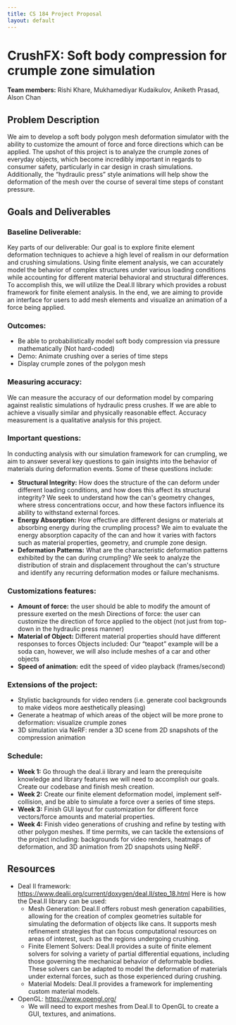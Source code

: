 ```yaml
---
title: CS 184 Project Proposal
layout: default
---
```


# CrushFX: Soft body compression for crumple zone simulation

**Team members:** Rishi Khare, Mukhamediyar Kudaikulov, Aniketh Prasad, Alson Chan

## Problem Description

We aim to develop a soft body polygon mesh deformation simulator with the ability to customize the amount of force and force directions which can be applied. The upshot of this project is to analyze the crumple zones of everyday objects, which become incredibly important in regards to consumer safety, particularly in car design in crash simulations. Additionally, the “hydraulic press” style animations will help show the deformation of the mesh over the course of several time steps of constant pressure.

## Goals and Deliverables

### Baseline Deliverable:
Key parts of our deliverable: Our goal is to explore finite element deformation techniques to achieve a high level of realism in our deformation and crushing simulations. Using finite element analysis, we can accurately model the behavior of complex structures under various loading conditions while accounting for different material behavioral and structural differences. To accomplish this, we will utilize the Deal.II library which provides a robust framework for finite element analysis. In the end, we are aiming to provide an interface for users to add mesh elements and visualize an animation of a force being applied.


### Outcomes:
- Be able to probabilistically model soft body compression via pressure mathematically (Not hard-coded)
- Demo: Animate crushing over a series of time steps
- Display crumple zones of the polygon mesh


### Measuring accuracy:
We can measure the accuracy of our deformation model by comparing against realistic simulations of hydraulic press crushes. If we are able to achieve a visually similar and physically reasonable effect. Accuracy measurement is a qualitative analysis for this project.


### Important questions:
In conducting analysis with our simulation framework for can crumpling, we aim to answer several key questions to gain insights into the behavior of materials during deformation events. Some of these questions include:
- **Structural Integrity:** How does the structure of the can deform under different loading conditions, and how does this affect its structural integrity? We seek to understand how the can's geometry changes, where stress concentrations occur, and how these factors influence its ability to withstand external forces.
- **Energy Absorption:** How effective are different designs or materials at absorbing energy during the crumpling process? We aim to evaluate the energy absorption capacity of the can and how it varies with factors such as material properties, geometry, and crumple zone design.
- **Deformation Patterns:** What are the characteristic deformation patterns exhibited by the can during crumpling? We seek to analyze the distribution of strain and displacement throughout the can's structure and identify any recurring deformation modes or failure mechanisms.


### Customizations features:
- **Amount of force:** the user should be able to modify the amount of pressure exerted on the mesh
Directions of force: the user can customize the direction of force applied to the object (not just from top-down in the hydraulic press manner)
- **Material of Object:** Different material properties should have different responses to forces
Objects included: Our “teapot” example will be a soda can, however, we will also include meshes of a car and other objects
- **Speed of animation:** edit the speed of video playback (frames/second)


### Extensions of the project:
- Stylistic backgrounds for video renders (i.e. generate cool backgrounds to make videos more aesthetically pleasing)
- Generate a heatmap of which areas of the object will be more prone to deformation: visualize crumple zones
- 3D simulation via NeRF: render a 3D scene from 2D snapshots of the compression animation


### Schedule:
- **Week 1:** Go through the deal.ii library and learn the prerequisite knowledge and library features we will need to accomplish our goals. Create our codebase and finish mesh creation.
- **Week 2:** Create our finite element deformation model, implement self-collision, and be able to simulate a force over a series of time steps. 
- **Week 3:** Finish GUI layout for customization for different force vectors/force amounts and material properties.
- **Week 4:** Finish video generations of crushing and refine by testing with other polygon meshes. If time permits, we can tackle the extensions of the project including: backgrounds for video renders, heatmaps of deformation, and 3D animation from 2D snapshots using NeRF.


## Resources

- Deal II framework: https://www.dealii.org/current/doxygen/deal.II/step_18.html
  Here is how the Deal.II library can be used:
  - Mesh Generation: Deal.II offers robust mesh generation capabilities, allowing for the creation of     complex geometries suitable for simulating the deformation of objects like cans. It supports mesh refinement strategies that can focus computational resources on areas of interest, such as the regions undergoing crushing.
  - Finite Element Solvers: Deal.II provides a suite of finite element solvers for solving a variety of partial differential equations, including those governing the mechanical behavior of deformable bodies. These solvers can be adapted to model the deformation of materials under external forces, such as those experienced during crushing.
  - Material Models: Deal.II provides a framework for implementing custom material models.
- OpenGL: https://www.opengl.org/
  - We will need to export meshes from Deal.II to OpenGL to create a GUI, textures, and animations.


